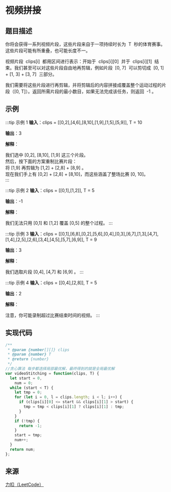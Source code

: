 # 视频拼接

## 题目描述

你将会获得一系列视频片段，这些片段来自于一项持续时长为  T  秒的体育赛事。这些片段可能有所重叠，也可能长度不一。

视频片段  clips[i]  都用区间进行表示：开始于  clips[i][0]  并于  clips[i][1]  结束。我们甚至可以对这些片段自由地再剪辑，例如片段  [0, 7]  可以剪切成  [0, 1] + [1, 3] + [3, 7]  三部分。

我们需要将这些片段进行再剪辑，并将剪辑后的内容拼接成覆盖整个运动过程的片段（[0, T]）。返回所需片段的最小数目，如果无法完成该任务，则返回  -1 。

## 示例

:::tip 示例 1
**输入**：clips = [[0,2],[4,6],[8,10],[1,9],[1,5],[5,9]], T = 10

**输出**：3

**解释**：

我们选中 [0,2], [8,10], [1,9] 这三个片段。  
然后，按下面的方案重制比赛片段：  
将 [1,9] 再剪辑为 [1,2] + [2,8] + [8,9] 。  
现在我们手上有 [0,2] + [2,8] + [8,10]，而这些涵盖了整场比赛 [0, 10]。  
:::

:::tip 示例 2
**输入**：clips = [[0,1],[1,2]], T = 5

**输出**：-1

**解释**：

我们无法只用 [0,1] 和 [1,2] 覆盖 [0,5] 的整个过程。
:::

:::tip 示例 3
**输入**：clips = [[0,1],[6,8],[0,2],[5,6],[0,4],[0,3],[6,7],[1,3],[4,7],[1,4],[2,5],[2,6],[3,4],[4,5],[5,7],[6,9]], T = 9

**输出**：3

**解释**：

我们选取片段 [0,4], [4,7] 和 [6,9] 。
:::

:::tip 示例 4
**输入**：clips = [[0,4],[2,8]], T = 5

**输出**：2

**解释**：

注意，你可能录制超过比赛结束时间的视频。
:::

## 实现代码

```js
/**
 * @param {number[][]} clips
 * @param {number} T
 * @return {number}
 */
//贪心算法 每步都选择局部最优解，最终得到的就是全局最优解
var videoStitching = function(clips, T) {
  let start = 0,
    num = 0;
  while (start < T) {
    let tmp = 0;
    for (let i = 0, l = clips.length; i < l; i++) {
      if (clips[i][0] <= start && clips[i][1] > start) {
        tmp = tmp < clips[i][1] ? clips[i][1] : tmp;
      }
    }
    if (!tmp) {
      return -1;
    }
    start = tmp;
    num++;
  }
  return num;
};
```

## 来源

[力扣（LeetCode）](https://leetcode-cn.com/problems/video-stitching)
